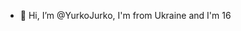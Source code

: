 - 👋 Hi, I’m @YurkoJurko, I'm from Ukraine and I'm 16
<!---
YurkoJurko/YurkoJurko is a ✨ special ✨ repository because its `README.md` (this file) appears on your GitHub profile.
You can click the Preview link to take a look at your changes.
--->
